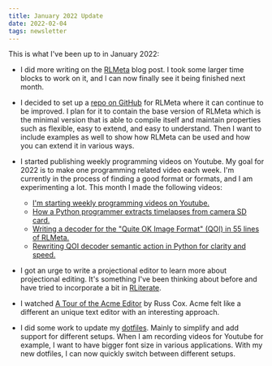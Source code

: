 ```yaml
---
title: January 2022 Update
date: 2022-02-04
tags: newsletter
---
```


This is what I've been up to in January 2022:

* I did more writing on the [RLMeta](/writing/rlmeta-poster2/index.html) blog
  post. I took some larger time blocks to work on it, and I can now finally see
  it being finished next month.

* I decided to set up a [repo on
  GitHub](https://github.com/rickardlindberg/rlmeta) for RLMeta where it can
  continue to be improved. I plan for it to contain the base version of RLMeta
  which is the minimal version that is able to compile itself and maintain
  properties such as flexible, easy to extend, and easy to understand. Then I
  want to include examples as well to show how RLMeta can be used and how you
  can extend it in various ways.

* I started publishing weekly programming videos on Youtube. My goal for 2022
  is to make one programming related video each week. I'm currently in the
  process of finding a good format or formats, and I am experimenting a lot.
  This month I made the following videos:

    * [I'm starting weekly programming videos on Youtube.](https://youtu.be/NsVERD6Xvvw)
    * [How a Python programmer extracts timelapses from camera SD card.](https://youtu.be/6lqdJvSuZpk)
    * [Writing a decoder for the "Quite OK Image Format" (QOI) in 55 lines of RLMeta.](https://youtu.be/aT2XbyMv53E)
    * [Rewriting QOI decoder semantic action in Python for clarity and speed.](https://youtu.be/V3oUnhyCSkY)

* I got an urge to write a projectional editor to learn more about projectional
  editing. It's something I've been thinking about before and have tried to
  incorporate a bit in [RLiterate](/projects/rliterate/index.html).

* I watched [A Tour of the Acme Editor](https://youtu.be/dP1xVpMPn8M) by Russ
  Cox. Acme felt like a different an unique text editor with an interesting
  approach.

* I did some work to update my
  [dotfiles](https://github.com/rickardlindberg/dotfiles/). Mainly to simplify
  and add support for different setups. When I am recording videos for Youtube
  for example, I want to have bigger font size in various applications. With my
  new dotfiles, I can now quickly switch between different setups.
